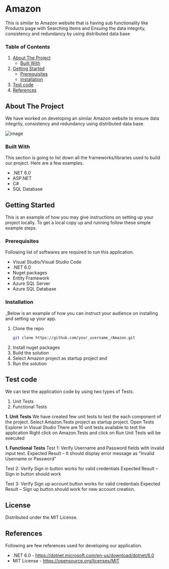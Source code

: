 # Amazon
This is similar to Amazon website that is having sub functionality like Products page with Searching Items and Ensuing the data integrity, consistency and redundancy by using distributed data base

<!-- TABLE OF CONTENTS -->
### Table of Contents
  <ol>
    <li>
      <a href="#about-the-project">About The Project</a>
      <ul>
        <li><a href="#built-with">Built With</a></li>
      </ul>
    </li>
    <li>
      <a href="#getting-started">Getting Started</a>
      <ul>
        <li><a href="#prerequisites">Prerequisites</a></li>
        <li><a href="#installation">Installation</a></li>
      </ul>
    </li>
    <li><a href="#Test code">Test code</a></li>
    <li><a href="#references">References</a></li>
  </ol>



<!-- ABOUT THE PROJECT -->
## About The Project

We have worked on developing an similar Amazon website to ensure data integrity, consistency and redundancy using distributed data base.

![image](https://user-images.githubusercontent.com/43805517/196080147-bb2e9ccd-6878-49ef-bd59-621e56f82fc0.png)


### Built With

This section is going to list down all the frameworks/libraries used to build our project. Here are a few examples.
* .NET 6.0
* ASP.NET
* C#
* SQL Database


<!-- GETTING STARTED -->
## Getting Started

This is an example of how you may give instructions on setting up your project locally.
To get a local copy up and running follow these simple example steps.

### Prerequisites

Following list of softwares are required to run this application.
* Visual Studio/Visual Studio Code
* .NET 6.0
* Nuget packages
* Entity Framework
* Azure SQL Server
* Azure SQL Database

### Installation

_Below is an example of how you can instruct your audience on installing and setting up your app. 

1. Clone the repo
   ```sh
   git clone https://github.com/your_username_/Amazon.git
   ```
2. Install nuget packages
3. Build the solution
4. Select Amazon project as startup project and
5. Run the solution

<!-- TEST CODE -->
## Test code
We can test the application code by using two types of Tests:
1. Unit Tests
2. Functional Tests

**1. Unit Tests**
We have created few unit tests to test the each component of the project.
Select Amazon.Tests project as startup project.
Open Tests Explorer in Visual Studio
There are 10 unit tests available to test the application
Right click on Amazon.Tests and click on Run
Unit Tests will be executed

**1. Functional Tests**
Test 1:
Verify Username and Password fields with invalid input text. 
Expected Result – It should display error message as “Invalid Username or Password” 

Test 2:
Verify Sign in button works for valid credentials 
Expected Result – Sign in button should work

Test 3:
Verify Sign up account button works for valid credentials 
Expected Result – Sign up button should work for new account creation.  

<!-- LICENSE -->
## License

Distributed under the MIT License.


<!-- REFERENCES -->
## References
Following are few references used for developing our application.
* .NET 6.0 - https://dotnet.microsoft.com/en-us/download/dotnet/6.0
* MIT License - https://opensource.org/licenses/MIT
